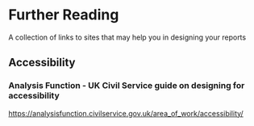 # Further Reading
A collection of links to sites that may help you in designing your reports

## Accessibility

### Analysis Function - UK Civil Service guide on designing for accessibility
https://analysisfunction.civilservice.gov.uk/area_of_work/accessibility/
